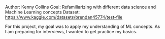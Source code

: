 Author: Kenny Collins
Goal: Refamiliarizing with different data science and Machine Learning concepts
Dataset: https://www.kaggle.com/datasets/brendan45774/test-file

For this project, my goal was to apply my understanding of ML concepts. As I am preparing for interviews, I wanted to get practice my basics.

